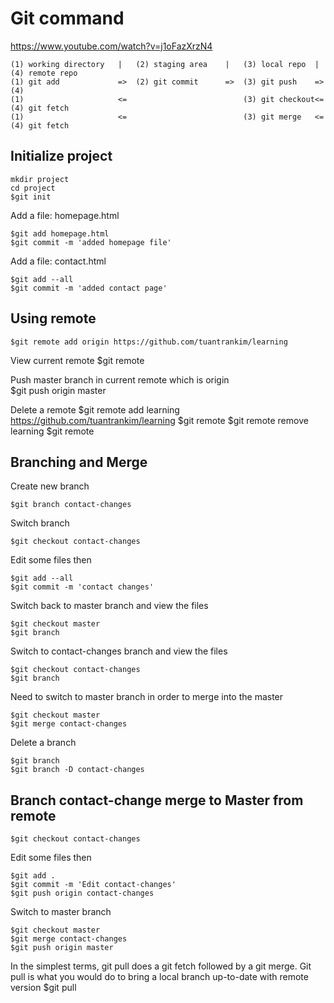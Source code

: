# Git command 
https://www.youtube.com/watch?v=j1oFazXrzN4

    (1) working directory   |   (2) staging area    |   (3) local repo  |   (4) remote repo
    (1) git add             =>  (2) git commit      =>  (3) git push    =>  (4)
    (1)                     <=                          (3) git checkout<=  (4) git fetch
    (1)                     <=                          (3) git merge   <=  (4) git fetch

## Initialize project

    mkdir project
    cd project
    $git init

Add a file: homepage.html

    $git add homepage.html
    $git commit -m 'added homepage file'

Add a file: contact.html

    $git add --all
    $git commit -m 'added contact page'

## Using remote

    $git remote add origin https://github.com/tuantrankim/learning

View current remote
    $git remote

Push master branch in current remote which is origin  
    $git push origin master

Delete a remote
    $git remote add learning https://github.com/tuantrankim/learning
    $git remote
    $git remote remove learning
    $git remote

## Branching and Merge

Create new branch

    $git branch contact-changes

Switch branch

    $git checkout contact-changes

Edit some files then

    $git add --all
    $git commit -m 'contact changes'

Switch back to master branch and view the files

    $git checkout master
    $git branch

Switch to contact-changes branch and view the files

    $git checkout contact-changes
    $git branch

Need to switch to master branch in order to merge into the master

    $git checkout master
    $git merge contact-changes

Delete a branch

    $git branch
    $git branch -D contact-changes

## Branch contact-change merge to Master from remote

    $git checkout contact-changes
Edit some files then

    $git add .
    $git commit -m 'Edit contact-changes'
    $git push origin contact-changes

Switch to master branch

    $git checkout master
    $git merge contact-changes
    $git push origin master

    

In the simplest terms, git pull does a git fetch followed by a git merge. Git pull is what you would do to bring a local branch up-to-date with remote version
    $git pull